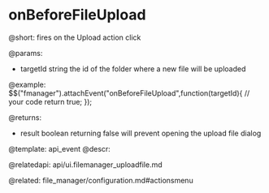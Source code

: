 onBeforeFileUpload
=============

@short:
	fires on the Upload action click

@params:

- targetId		string			the id of the folder where a new file will be uploaded

@example:
$$("fmanager").attachEvent("onBeforeFileUpload",function(targetId){
    // your code
    return true;
});

@returns:

- result		boolean			returning false will prevent opening the upload file dialog

@template:	api_event
@descr:

@relatedapi:
api/ui.filemanager_uploadfile.md

@related:
file_manager/configuration.md#actionsmenu
